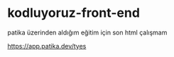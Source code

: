 # kodluyoruz-front-end

patika üzerinden aldığım eğitim için son html çalışmam

https://app.patika.dev/tyes
